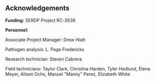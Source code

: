 ## Acknowledgements

**Funding:** SERDP Project RC-2636

**Personnel:**

Associate Project Manager: Drew Hiatt

Pathogen analysis: L. Page Fredericks

Research technician: Steven Cabrera

Field technicians: 
Taylor Clark,
Christina Harden, 
Tyler Hedlund, 
Elena Meyer, 
Alison Ochs, 
Manuel "Manny" Perez, 
Elizabeth White
